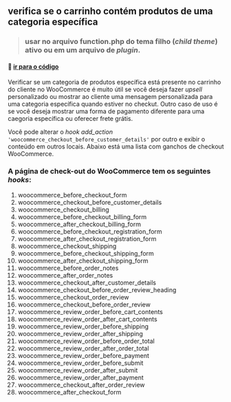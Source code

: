 ## verifica se o carrinho contém produtos de uma categoria específica
> ### usar no arquivo function.php do tema filho (*child theme*) ativo ou em um arquivo de *plugin*.
#### :link: [ir para o código](https://github.com/tiagobernard/wp-tricks/blob/main/WooCommerce/verifica-categoria-checkout.php)

Verificar se um categoria de produtos específica está presente no carrinho do cliente no WooCommerce é muito útil se você deseja fazer *upsell* personalizado ou mostrar ao cliente uma mensagem personalizada para uma categoria específica quando estiver no checkut. Outro caso de uso é se você deseja mostrar uma forma de pagamento diferente para uma caegoria específica ou oferecer frete grátis.

Você pode alterar o *hook add_action* `'woocommerce_checkout_before_customer_details'` por outro e exibir o conteúdo em outros locais.
Abaixo está uma lista com ganchos de checkout WooCommerce.

### A página de check-out do WooCommerce tem os seguintes *hooks*:

1. woocommerce_before_checkout_form
1. woocommerce_checkout_before_customer_details
1. woocommerce_checkout_billing
1. woocommerce_before_checkout_billing_form
1. woocommerce_after_checkout_billing_form
1. woocommerce_before_checkout_registration_form
1. woocommerce_after_checkout_registration_form
1. woocommerce_checkout_shipping
1. woocommerce_before_checkout_shipping_form
1. woocommerce_after_checkout_shipping_form
1. woocommerce_before_order_notes
1. woocommerce_after_order_notes
1. woocommerce_checkout_after_customer_details
1. woocommerce_checkout_before_order_review_heading
1. woocommerce_checkout_order_review
1. woocommerce_checkout_before_order_review
1. woocommerce_review_order_before_cart_contents
1. woocommerce_review_order_after_cart_contents
1. woocommerce_review_order_before_shipping
1. woocommerce_review_order_after_shipping
1. woocommerce_review_order_before_order_total
1. woocommerce_review_order_after_order_total
1. woocommerce_review_order_before_payment
1. woocommerce_review_order_before_submit
1. woocommerce_review_order_after_submit
1. woocommerce_review_order_after_payment
1. woocommerce_checkout_after_order_review
1. woocommerce_after_checkout_form
